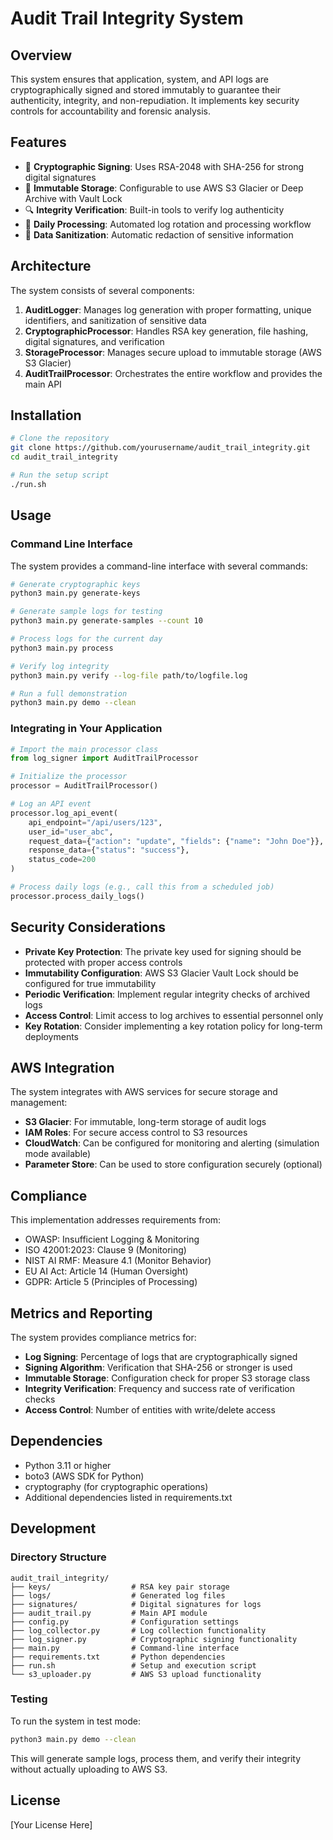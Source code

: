 # Audit Trail Integrity System

## Overview

This system ensures that application, system, and API logs are cryptographically signed and stored immutably to guarantee their authenticity, integrity, and non-repudiation. It implements key security controls for accountability and forensic analysis.

## Features

- 🔐 **Cryptographic Signing**: Uses RSA-2048 with SHA-256 for strong digital signatures
- 🧊 **Immutable Storage**: Configurable to use AWS S3 Glacier or Deep Archive with Vault Lock
- 🔍 **Integrity Verification**: Built-in tools to verify log authenticity
- 🔄 **Daily Processing**: Automated log rotation and processing workflow
- 🧹 **Data Sanitization**: Automatic redaction of sensitive information

## Architecture

The system consists of several components:

1. **AuditLogger**: Manages log generation with proper formatting, unique identifiers, and sanitization of sensitive data
2. **CryptographicProcessor**: Handles RSA key generation, file hashing, digital signatures, and verification
3. **StorageProcessor**: Manages secure upload to immutable storage (AWS S3 Glacier)
4. **AuditTrailProcessor**: Orchestrates the entire workflow and provides the main API

## Installation

```bash
# Clone the repository
git clone https://github.com/yourusername/audit_trail_integrity.git
cd audit_trail_integrity

# Run the setup script
./run.sh
```

## Usage

### Command Line Interface

The system provides a command-line interface with several commands:

```bash
# Generate cryptographic keys
python3 main.py generate-keys

# Generate sample logs for testing
python3 main.py generate-samples --count 10

# Process logs for the current day
python3 main.py process

# Verify log integrity
python3 main.py verify --log-file path/to/logfile.log

# Run a full demonstration
python3 main.py demo --clean
```

### Integrating in Your Application

```python
# Import the main processor class
from log_signer import AuditTrailProcessor

# Initialize the processor
processor = AuditTrailProcessor()

# Log an API event
processor.log_api_event(
    api_endpoint="/api/users/123",
    user_id="user_abc",
    request_data={"action": "update", "fields": {"name": "John Doe"}},
    response_data={"status": "success"},
    status_code=200
)

# Process daily logs (e.g., call this from a scheduled job)
processor.process_daily_logs()
```

## Security Considerations

- **Private Key Protection**: The private key used for signing should be protected with proper access controls
- **Immutability Configuration**: AWS S3 Glacier Vault Lock should be configured for true immutability
- **Periodic Verification**: Implement regular integrity checks of archived logs
- **Access Control**: Limit access to log archives to essential personnel only
- **Key Rotation**: Consider implementing a key rotation policy for long-term deployments

## AWS Integration

The system integrates with AWS services for secure storage and management:

- **S3 Glacier**: For immutable, long-term storage of audit logs
- **IAM Roles**: For secure access control to S3 resources
- **CloudWatch**: Can be configured for monitoring and alerting (simulation mode available)
- **Parameter Store**: Can be used to store configuration securely (optional)

## Compliance

This implementation addresses requirements from:

- OWASP: Insufficient Logging & Monitoring
- ISO 42001:2023: Clause 9 (Monitoring)
- NIST AI RMF: Measure 4.1 (Monitor Behavior)
- EU AI Act: Article 14 (Human Oversight)
- GDPR: Article 5 (Principles of Processing)

## Metrics and Reporting

The system provides compliance metrics for:

- **Log Signing**: Percentage of logs that are cryptographically signed
- **Signing Algorithm**: Verification that SHA-256 or stronger is used
- **Immutable Storage**: Configuration check for proper S3 storage class
- **Integrity Verification**: Frequency and success rate of verification checks
- **Access Control**: Number of entities with write/delete access

## Dependencies

- Python 3.11 or higher
- boto3 (AWS SDK for Python)
- cryptography (for cryptographic operations)
- Additional dependencies listed in requirements.txt

## Development

### Directory Structure

```
audit_trail_integrity/
├── keys/                  # RSA key pair storage
├── logs/                  # Generated log files
├── signatures/            # Digital signatures for logs
├── audit_trail.py         # Main API module
├── config.py              # Configuration settings
├── log_collector.py       # Log collection functionality
├── log_signer.py          # Cryptographic signing functionality
├── main.py                # Command-line interface
├── requirements.txt       # Python dependencies
├── run.sh                 # Setup and execution script
└── s3_uploader.py         # AWS S3 upload functionality
```

### Testing

To run the system in test mode:

```bash
python3 main.py demo --clean
```

This will generate sample logs, process them, and verify their integrity without actually uploading to AWS S3.

## License

[Your License Here]
